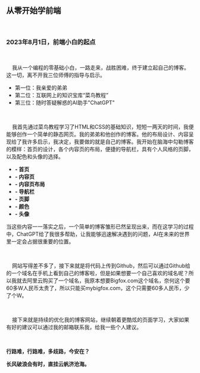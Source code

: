 ## 从零开始学前端

&nbsp;

### 2023年8月1日，前端小白的起点 

&nbsp;

&nbsp;&nbsp;&nbsp;&nbsp;我从一个编程的零基础小白，一路走来，战胜困难，终于建立起自己的博客。这一切，离不开我三位师傅的指导与启示。

- 第一位：我亲爱的弟弟
- 第二位：互联网上的知识宝库“菜鸟教程”
- 第三位：随时答疑解惑的AI助手"ChatGPT"

&nbsp;

&nbsp;&nbsp;&nbsp;&nbsp;我首先通过菜鸟教程学习了HTML和CSS的基础知识，短短一两天的时间，我便能够创作一个简单的静态网页。我的弟弟和他创作的博客。他的布局设计、内容呈现给了我许多启示，我决定，我要做的就是自己的博客。我开始在脑海中勾勒博客的模样：首页的设计，各个内容页的布局，便捷的导航栏，具有个人风格的页脚，以及配色和头像的选择。

- **- 首页**
- **- 内容页**
- **- 内容页布局**
- **- 导航栏**
- **- 页脚**
- **- 颜色**
- **- 头像**

当这些内容一一落实之后，一个简单的博客雏形已然呈现出来，而在这学习的过程中，ChatGPT给了我很多帮助，让我能够迅速解决遇到的问题，AI在未来的世界里一定会占据很重要的位置。

&nbsp;

&nbsp;&nbsp;&nbsp;&nbsp;网站写得差不多了，接下来就是将代码上传到Github，然后可以通过Github给的一个域名在手机上看到自己的博客啦，但是如果想要一个自己喜欢的域名呢？所以我就去阿里云购买了一个域名，我原本想要Bigfox.com这个域名，奈何这个要60多W人民币太贵了，所以只能买mybigfox.com，这个只需要60多人民币，少了个W。

&nbsp;

&nbsp;&nbsp;&nbsp;&nbsp;接下来就是持续的优化我的博客网站，继续朝着更酷炫的页面学习，大家如果有好的建议可以通过我的邮箱联系我，给我一些个人建议。

&nbsp;

**行路难，行路难，多歧路，今安在？**


**长风破浪会有时，直挂云帆济沧海。**

&nbsp;

